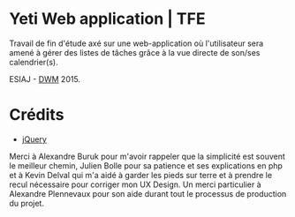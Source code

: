 # Yeti Web application | TFE

Travail de fin d'étude axé sur une web-application où l'utilisateur sera amené à gérer des listes de tâches grâce à la vue directe de son/ses calendrier(s).

ESIAJ - [DWM](https://dwm.re/) 2015.


# Crédits

* [jQuery](https://ajax.googleapis.com/ajax/libs/jquery/1.11.3/jquery.min.js)

Merci à Alexandre Buruk pour m'avoir rappeler que la simplicité est souvent le meilleur chemin, Julien Bolle pour sa patience et ses explications en php et à Kevin Delval qui m'a aidé à garder les pieds sur terre et à prendre le recul nécessaire pour corriger mon UX Design.
Un merci particulier à Alexandre Plennevaux pour son aide durant tout le processus de production du projet.
